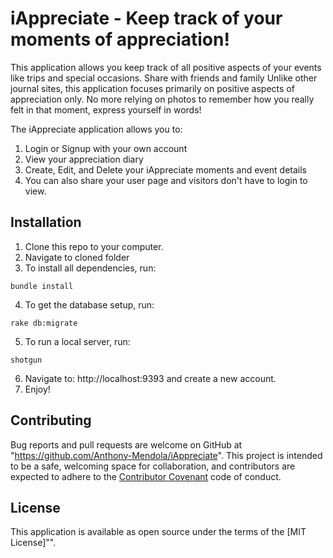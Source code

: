 
# iAppreciate - Keep track of your moments of appreciation!

This application allows you keep track of all positive aspects of your events like trips and special occasions. Share with friends and family  Unlike other journal sites, this application focuses primarily on positive aspects of appreciation only.  No more relying on photos to remember how you really felt in that moment, express yourself in words!

The iAppreciate application allows you to:
1. Login or Signup with your own account
2. View your appreciation diary
3. Create, Edit, and Delete your iAppreciate moments and event details
4. You can also share your user page and visitors don't have to login to view.

## Installation

1. Clone this repo to your computer.
2. Navigate to cloned folder
3. To install all dependencies, run:
```
bundle install
```
4. To get the database setup, run:
```
rake db:migrate
```
5. To run a local server, run:
```
shotgun
```
6. Navigate to: http://localhost:9393 and create a new account.  
7. Enjoy!

## Contributing
Bug reports and pull requests are welcome on GitHub at "https://github.com/Anthony-Mendola/iAppreciate". This project is intended to be a safe, welcoming space for collaboration, and contributors are expected to adhere to the [Contributor Covenant](http://contributor-covenant.org/version/1/0/0/) code of conduct.

## License
This application is available as open source under the terms of the [MIT License]"".
